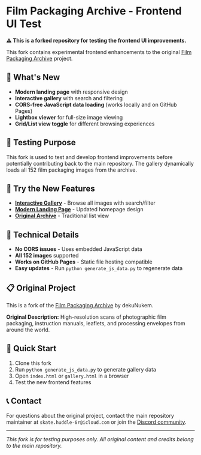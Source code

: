 # Film Packaging Archive - Frontend UI Test

**⚠️ This is a forked repository for testing the frontend UI improvements.**

This fork contains experimental frontend enhancements to the original [Film Packaging Archive](https://github.com/dekuNukem/Film-Packaging) project.

## 🎨 What's New

- **Modern landing page** with responsive design
- **Interactive gallery** with search and filtering
- **CORS-free JavaScript data loading** (works locally and on GitHub Pages)
- **Lightbox viewer** for full-size image viewing
- **Grid/List view toggle** for different browsing experiences

## 🧪 Testing Purpose

This fork is used to test and develop frontend improvements before potentially contributing back to the main repository. The gallery dynamically loads all 152 film packaging images from the archive.

## 📸 Try the New Features

- **[Interactive Gallery](gallery.html)** - Browse all images with search/filter
- **[Modern Landing Page](index.html)** - Updated homepage design
- **[Original Archive](film_packaging/by_brand.md)** - Traditional list view

## 🔧 Technical Details

- **No CORS issues** - Uses embedded JavaScript data
- **All 152 images** supported
- **Works on GitHub Pages** - Static file hosting compatible
- **Easy updates** - Run `python generate_js_data.py` to regenerate data

## 📋 Original Project

This is a fork of the [Film Packaging Archive](https://github.com/dekuNukem/Film-Packaging) by dekuNukem.

**Original Description:**
High-resolution scans of photographic film packaging, instruction manuals, leaflets, and processing envelopes from around the world.

## 🚀 Quick Start

1. Clone this fork
2. Run `python generate_js_data.py` to generate gallery data
3. Open `index.html` or `gallery.html` in a browser
4. Test the new frontend features

## 📞 Contact

For questions about the original project, contact the main repository maintainer at `skate.huddle-6r@icloud.com` or join the [Discord community](https://discord.gg/yvBx7dVG4B).

---

*This fork is for testing purposes only. All original content and credits belong to the main repository.*
